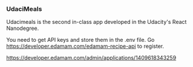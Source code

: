 ### UdaciMeals

Udacimeals is the second in-class app developed in the Udacity's React Nanodegree.

You need to get API keys and store them in the .env file. Go https://developer.edamam.com/edamam-recipe-api to register.

https://developer.edamam.com/admin/applications/1409618343259